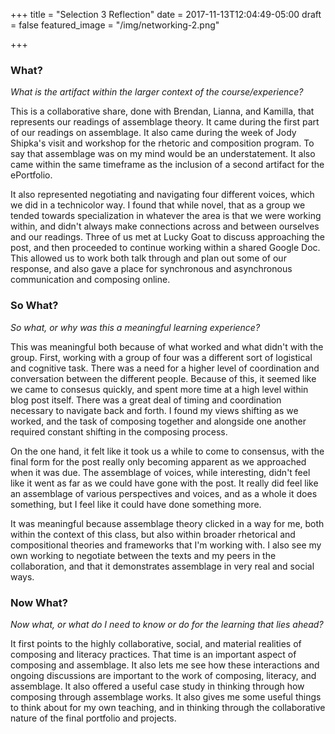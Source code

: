 +++
title = "Selection 3 Reflection"
date = 2017-11-13T12:04:49-05:00
draft = false
featured_image = "/img/networking-2.png"

+++

### What?
*What is the artifact within the larger context of the course/experience?*

This is a collaborative share, done with Brendan, Lianna, and Kamilla, that represents our readings of assemblage theory. It came during the first part of our readings on assemblage. It also came during the week of Jody Shipka's visit and workshop for the rhetoric and composition program. To say that assemblage was on my mind would be an understatement. It also came within the same timeframe as the inclusion of a second artifact for the ePortfolio.

It also represented negotiating and navigating four different voices, which we did in a technicolor way. I found that while novel, that as a group we tended towards specialization in whatever the area is that we were working within, and didn't always make connections across and between ourselves and our readings. Three of us met at Lucky Goat to discuss approaching the post, and then proceeded to continue working within a shared Google Doc. This allowed us to work both talk through and plan out some of our response, and also gave a place for synchronous and asynchronous communication and composing online.

### So What?
*So what, or why was this a meaningful learning experience?*

This was meaningful both because of what worked and what didn't with the group. First, working with a group of four was a different sort of logistical and cognitive task. There was a need for a higher level of coordination and conversation between the different people. Because of this, it seemed like we came to consesus quickly, and spent more time at a high level within blog post itself. There was a great deal of timing and coordination necessary to navigate back and forth. I found my views shifting as we worked, and the task of composing together and alongside one another required constant shifting in the composing process.

On the one hand, it felt like it took us a while to come to consensus, with the final form for the post really only becoming apparent as we approached when it was due. The assemblage of voices, while interesting, didn't feel like it went as far as we could have gone with the post. It really did feel like an assemblage of various perspectives and voices, and as a whole it does something, but I feel like it could have done something more.

It was meaningful because assemblage theory clicked in a way for me, both within the context of this class, but also within broader rhetorical and compositional theories and frameworks that I'm working with. I also see my own working to negotiate between the texts and my peers in the collaboration, and that it demonstrates assemblage in very real and social ways.

### Now What?
*Now what, or what do I need to know or do for the learning that lies ahead?*

It first points to the highly collaborative, social, and material realities of composing and literacy practices. That time is an important aspect of composing and assemblage. It also lets me see how these interactions and ongoing discussions are important to the work of composing, literacy, and assemblage. It also offered a useful case study in thinking through how composing through assemblage works. It also gives me some useful things to think about for my own teaching, and in thinking through the collaborative nature of the final portfolio and projects.
